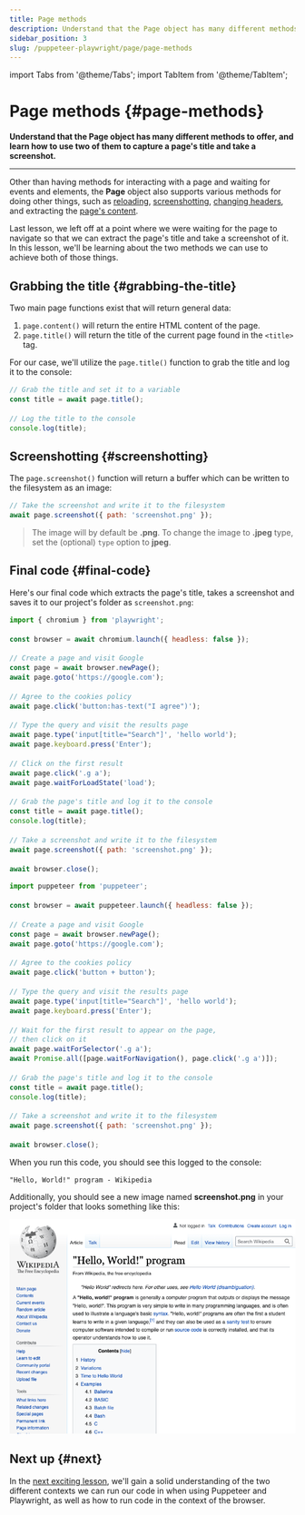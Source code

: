 ```yaml
---
title: Page methods
description: Understand that the Page object has many different methods to offer, and learn how to use two of them to capture a page's title and take a screenshot.
sidebar_position: 3
slug: /puppeteer-playwright/page/page-methods
---
```


import Tabs from '@theme/Tabs';
import TabItem from '@theme/TabItem';

# Page methods {#page-methods}

**Understand that the Page object has many different methods to offer, and learn how to use two of them to capture a page's title and take a screenshot.**

---

Other than having methods for interacting with a page and waiting for events and elements, the **Page** object also supports various methods for doing other things, such as [reloading](https://pptr.dev/#?product=Puppeteer&version=v13.7.0&show=api-pagereloadoptions), [screenshotting](https://playwright.dev/docs/api/class-page#page-screenshot), [changing headers](https://playwright.dev/docs/api/class-page#page-set-extra-http-headers), and extracting the [page's content](https://pptr.dev/#?product=Puppeteer&show=api-pagecontent).

Last lesson, we left off at a point where we were waiting for the page to navigate so that we can extract the page's title and take a screenshot of it. In this lesson, we'll be learning about the two methods we can use to achieve both of those things.

## Grabbing the title {#grabbing-the-title}

Two main page functions exist that will return general data:

1. `page.content()` will return the entire HTML content of the page.
2. `page.title()` will return the title of the current page found in the `<title>` tag.

For our case, we'll utilize the `page.title()` function to grab the title and log it to the console:

```js
// Grab the title and set it to a variable
const title = await page.title();

// Log the title to the console
console.log(title);
```

## Screenshotting {#screenshotting}

The `page.screenshot()` function will return a buffer which can be written to the filesystem as an image:

```js
// Take the screenshot and write it to the filesystem
await page.screenshot({ path: 'screenshot.png' });
```

> The image will by default be **.png**. To change the image to **.jpeg** type, set the (optional) `type` option to **jpeg**.

## Final code {#final-code}

Here's our final code which extracts the page's title, takes a screenshot and saves it to our project's folder as `screenshot.png`:

<Tabs groupId="main">
<TabItem value="Playwright" label="Playwright">

```js
import { chromium } from 'playwright';

const browser = await chromium.launch({ headless: false });

// Create a page and visit Google
const page = await browser.newPage();
await page.goto('https://google.com');

// Agree to the cookies policy
await page.click('button:has-text("I agree")');

// Type the query and visit the results page
await page.type('input[title="Search"]', 'hello world');
await page.keyboard.press('Enter');

// Click on the first result
await page.click('.g a');
await page.waitForLoadState('load');

// Grab the page's title and log it to the console
const title = await page.title();
console.log(title);

// Take a screenshot and write it to the filesystem
await page.screenshot({ path: 'screenshot.png' });

await browser.close();
```

</TabItem>
<TabItem value="Puppeteer" label="Puppeteer">

```js
import puppeteer from 'puppeteer';

const browser = await puppeteer.launch({ headless: false });

// Create a page and visit Google
const page = await browser.newPage();
await page.goto('https://google.com');

// Agree to the cookies policy
await page.click('button + button');

// Type the query and visit the results page
await page.type('input[title="Search"]', 'hello world');
await page.keyboard.press('Enter');

// Wait for the first result to appear on the page,
// then click on it
await page.waitForSelector('.g a');
await Promise.all([page.waitForNavigation(), page.click('.g a')]);

// Grab the page's title and log it to the console
const title = await page.title();
console.log(title);

// Take a screenshot and write it to the filesystem
await page.screenshot({ path: 'screenshot.png' });

await browser.close();
```

</TabItem>
</Tabs>

When you run this code, you should see this logged to the console:

```text
"Hello, World!" program - Wikipedia
```

Additionally, you should see a new image named **screenshot.png** in your project's folder that looks something like this:

![Screenshot from Playwright/Puppeteer](./images/wikipedia-screenshot.png)

## Next up {#next}

In the [next exciting lesson](../executing_scripts/index.md), we'll gain a solid understanding of the two different contexts we can run our code in when using Puppeteer and Playwright, as well as how to run code in the context of the browser.
